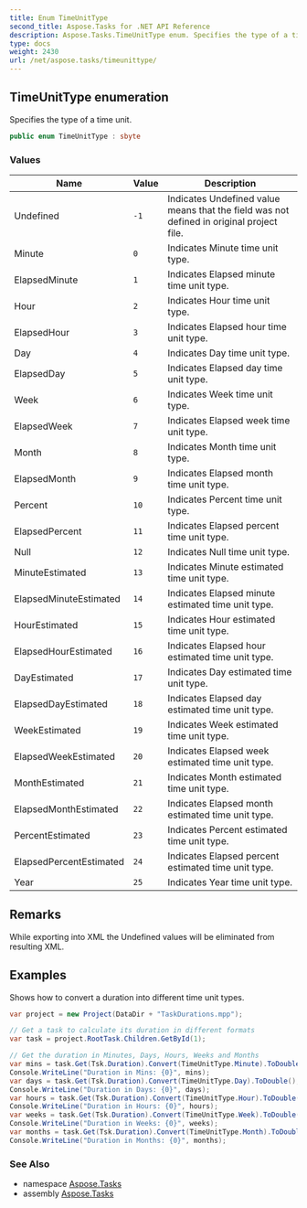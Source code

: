 ```yaml
---
title: Enum TimeUnitType
second_title: Aspose.Tasks for .NET API Reference
description: Aspose.Tasks.TimeUnitType enum. Specifies the type of a time unit
type: docs
weight: 2430
url: /net/aspose.tasks/timeunittype/
---
```

## TimeUnitType enumeration

Specifies the type of a time unit.

```csharp
public enum TimeUnitType : sbyte
```

### Values

| Name | Value | Description |
| --- | --- | --- |
| Undefined | `-1` | Indicates Undefined value means that the field was not defined in original project file. |
| Minute | `0` | Indicates Minute time unit type. |
| ElapsedMinute | `1` | Indicates Elapsed minute time unit type. |
| Hour | `2` | Indicates Hour time unit type. |
| ElapsedHour | `3` | Indicates Elapsed hour time unit type. |
| Day | `4` | Indicates Day time unit type. |
| ElapsedDay | `5` | Indicates Elapsed day time unit type. |
| Week | `6` | Indicates Week time unit type. |
| ElapsedWeek | `7` | Indicates Elapsed week time unit type. |
| Month | `8` | Indicates Month time unit type. |
| ElapsedMonth | `9` | Indicates Elapsed month time unit type. |
| Percent | `10` | Indicates Percent time unit type. |
| ElapsedPercent | `11` | Indicates Elapsed percent time unit type. |
| Null | `12` | Indicates Null time unit type. |
| MinuteEstimated | `13` | Indicates Minute estimated time unit type. |
| ElapsedMinuteEstimated | `14` | Indicates Elapsed minute estimated time unit type. |
| HourEstimated | `15` | Indicates Hour estimated time unit type. |
| ElapsedHourEstimated | `16` | Indicates Elapsed hour estimated time unit type. |
| DayEstimated | `17` | Indicates Day estimated time unit type. |
| ElapsedDayEstimated | `18` | Indicates Elapsed day estimated time unit type. |
| WeekEstimated | `19` | Indicates Week estimated time unit type. |
| ElapsedWeekEstimated | `20` | Indicates Elapsed week estimated time unit type. |
| MonthEstimated | `21` | Indicates Month estimated time unit type. |
| ElapsedMonthEstimated | `22` | Indicates Elapsed month estimated time unit type. |
| PercentEstimated | `23` | Indicates Percent estimated time unit type. |
| ElapsedPercentEstimated | `24` | Indicates Elapsed percent estimated time unit type. |
| Year | `25` | Indicates Year time unit type. |

## Remarks

While exporting into XML the Undefined values will be eliminated from resulting XML.

## Examples

Shows how to convert a duration into different time unit types.

```csharp
var project = new Project(DataDir + "TaskDurations.mpp");

// Get a task to calculate its duration in different formats
var task = project.RootTask.Children.GetById(1);

// Get the duration in Minutes, Days, Hours, Weeks and Months
var mins = task.Get(Tsk.Duration).Convert(TimeUnitType.Minute).ToDouble();
Console.WriteLine("Duration in Mins: {0}", mins);
var days = task.Get(Tsk.Duration).Convert(TimeUnitType.Day).ToDouble();
Console.WriteLine("Duration in Days: {0}", days);
var hours = task.Get(Tsk.Duration).Convert(TimeUnitType.Hour).ToDouble();
Console.WriteLine("Duration in Hours: {0}", hours);
var weeks = task.Get(Tsk.Duration).Convert(TimeUnitType.Week).ToDouble();
Console.WriteLine("Duration in Weeks: {0}", weeks);
var months = task.Get(Tsk.Duration).Convert(TimeUnitType.Month).ToDouble();
Console.WriteLine("Duration in Months: {0}", months);
```

### See Also

* namespace [Aspose.Tasks](../../aspose.tasks/)
* assembly [Aspose.Tasks](../../)


